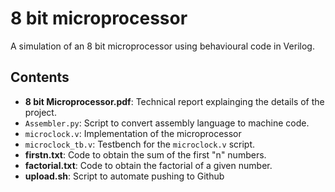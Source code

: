 # 8 bit microprocessor

A simulation of an 8 bit microprocessor using behavioural code in Verilog.

## Contents

- __8 bit Microprocessor.pdf__: Technical report explainging the details of the project.
- ```Assembler.py```: Script to convert assembly language to machine code.
- ```microclock.v```: Implementation of the microprocessor
- ```microclock_tb.v```: Testbench for the ```microclock.v``` script.
- __firstn.txt__: Code to obtain the sum of the first "n" numbers.
- __factorial.txt__: Code to obtain the factorial of a given number.
- __upload.sh__: Script to automate pushing to Github